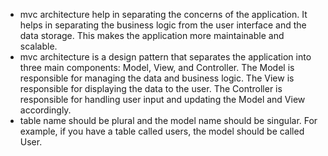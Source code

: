 - mvc architecture help in separating the concerns of the application. It helps in separating the business logic from the user interface and the data storage. This makes the application more maintainable and scalable.
- mvc architecture is a design pattern that separates the application into three main components: Model, View, and Controller. The Model is responsible for managing the data and business logic. The View is responsible for displaying the data to the user. The Controller is responsible for handling user input and updating the Model and View accordingly.
- table name should be plural and the model name should be singular. For example, if you have a table called users, the model should be called User.